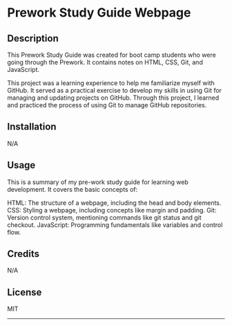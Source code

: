 # Prework Study Guide Webpage

## Description

This Prework Study Guide was created for boot camp students who were going through the Prework. It contains notes on HTML, CSS, Git, and JavaScript.

This project was a learning experience to help me familiarize myself with GitHub. 
It served as a practical exercise to develop my skills in using Git for managing and updating projects on GitHub. 
Through this project, I learned and practiced the process of using Git to manage GitHub repositories.


## Installation

N/A

## Usage

This is a summary of my pre-work study guide for learning web development. 
It covers the basic concepts of:

HTML: The structure of a webpage, including the head and body elements.
CSS: Styling a webpage, including concepts like margin and padding.
Git: Version control system, mentioning commands like git status and git checkout.
JavaScript: Programming fundamentals like variables and control flow.

## Credits

N/A

## License

MIT

---
